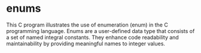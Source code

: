 # enums
This C program illustrates the use of enumeration (enum) in the C programming language. Enums are a user-defined data type that consists of a set of named integral constants. They enhance code readability and maintainability by providing meaningful names to integer values.
